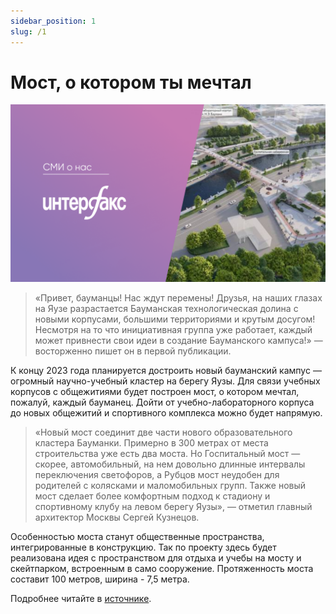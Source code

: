 ```yaml
---
sidebar_position: 1
slug: /1
---
```


# Мост, о котором ты мечтал

![](images/campus1.png)

> «Привет, бауманцы! Нас ждут перемены! Друзья, на наших глазах на Яузе разрастается Бауманская технологическая долина с новыми корпусами, большими территориями и крутым досугом! Несмотря на то что инициативная группа уже работает, каждый может привнести свои идеи в создание Бауманского кампуса!» — восторженно пишет он в первой публикации.

К концу 2023 года планируется достроить новый бауманский кампус — огромный научно-учебный кластер на берегу Яузы. Для связи учебных корпусов с общежитиями будет построен мост, о котором мечтал, пожалуй, каждый бауманец. Дойти от учебно-лабораторного корпуса до новых общежитий и спортивного комплекса можно будет напрямую.

> «Новый мост соединит две части нового образовательного кластера Бауманки. Примерно в 300 метрах от места строительства уже есть два моста. Но Госпитальный мост — скорее, автомобильный, на нем довольно длинные интервалы переключения светофоров, а Рубцов мост неудобен для родителей с колясками и маломобильных групп. Также новый мост сделает более комфортным подход к стадиону и спортивному клубу на левом берегу Яузы»,
> — отметил главный архитектор Москвы Сергей Кузнецов.

Особенностью моста станут общественные пространства, интегрированные в конструкцию. Так по проекту здесь будет реализована идея с пространством для отдыха и учебы на мосту и скейтпарком, встроенным в само сооружение. Протяженность моста составит 100 метров, ширина - 7,5 метра.

Подробнее читайте в [источнике](https://www.interfax-russia.ru/moscow/news/most-cherez-yauzu-postroyat-na-territorii-baumanki).

